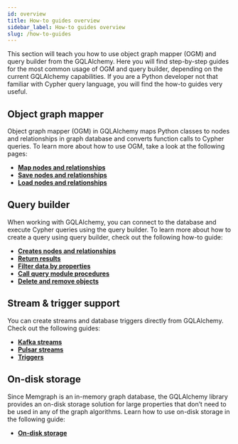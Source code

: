 ```yaml
---
id: overview
title: How-to guides overview
sidebar_label: How-to guides overview
slug: /how-to-guides
---
```


This section will teach you how to use object graph mapper (OGM) and query
builder from the GQLAlchemy. Here you will find step-by-step guides for the most
common usage of OGM and query builder, depending on the current GQLAlchemy
capabilities. If you are a Python developer not that familiar with Cypher query
language, you will find the how-to guides very useful.

## Object graph mapper

Object graph mapper (OGM) in GQLAlchemy maps Python classes to nodes and
relationships in graph database and converts function calls to Cypher queries.
To learn more about how to use OGM, take a look at the following pages:

- [**Map nodes and
  relationships**](/how-to-guides/ogm/map-nodes-and-relationships.md)
- [**Save nodes and
  relationships**](/how-to-guides/ogm/save-nodes-and-relationships.md)
- [**Load nodes and
  relationships**](/how-to-guides/ogm/load-nodes-and-relationships.md)

## Query builder

When working with GQLAlchemy, you can connect to the database and execute Cypher
queries using the query builder. To learn more about how to create a query using
query builder, check out the following how-to guide:

- [**Creates nodes and
  relationships**](/how-to-guides/query-builder/create-nodes-relationships.md)
- [**Return results**](/how-to-guides/query-builder/return-results.md)
- [**Filter data by properties**](/how-to-guides/query-builder/filter-data.md)
- [**Call query module
  procedures**](/how-to-guides/query-builder/call-procedures.md)
- [**Delete and remove
  objects**](/how-to-guides/query-builder/delete-remove-objects.md)

## Stream & trigger support

You can create streams and database triggers directly from GQLAlchemy. Check out
the following guides:

- [**Kafka streams**](/how-to-guides/streams/kafka-streams.md)
- [**Pulsar streams**](/how-to-guides/streams/pulsar-streams.md)
- [**Triggers**](/how-to-guides/triggers/triggers.md)

## On-disk storage

Since Memgraph is an in-memory graph database, the GQLAlchemy library provides an on-disk storage solution for large properties that don’t need to be used in any of the graph algorithms. Learn how to use on-disk storage in the following guide:

- [**On-disk storage**](/how-to-guides/on-disk-storage/on-disk-storage.md)
